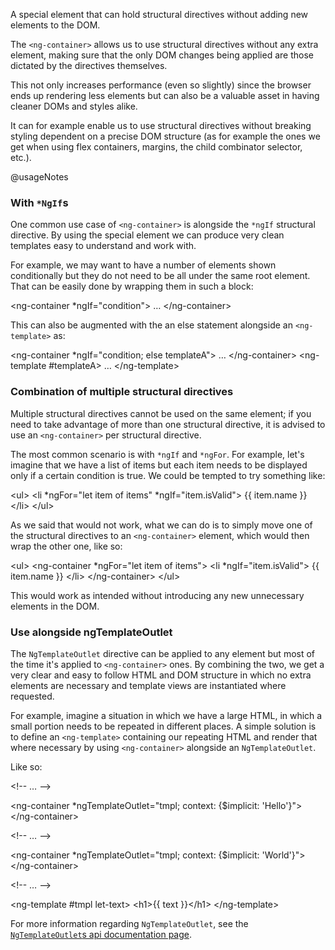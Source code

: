 A special element that can hold structural directives without adding new elements to the DOM.

The `<ng-container>` allows us to use structural directives without any extra element, making sure that the only DOM changes being applied are those dictated by the directives themselves.

This not only increases performance \(even so slightly\) since the browser ends up rendering less elements but can also be a valuable asset in having cleaner DOMs and styles alike.

It can for example enable us to use structural directives without breaking styling dependent on a precise DOM structure \(as for example the ones we get when using flex containers, margins, the child combinator selector, etc.\).

@usageNotes

### With `*NgIf`s

One common use case of `<ng-container>` is alongside the `*ngIf` structural directive. By using the special element we can produce very clean templates easy to understand and work with.

For example, we may want to have a number of elements shown conditionally but they do not need to be all under the same root element. That can be easily done by wrapping them in such a block:

<code-example format="html" language="html">

&lt;ng-container *ngIf="condition"&gt;
  &hellip;
&lt;/ng-container&gt;

</code-example>

This can also be augmented with the an else statement alongside an `<ng-template>` as:

<code-example format="html" language="html">

&lt;ng-container *ngIf="condition; else templateA"&gt;
  &hellip;
&lt;/ng-container&gt;
&lt;ng-template #templateA&gt;
  &hellip;
&lt;/ng-template&gt;

</code-example>

### Combination of multiple structural directives

Multiple structural directives cannot be used on the same element; if you need to take advantage of more than one structural directive, it is advised to use an `<ng-container>` per structural directive.

The most common scenario is with `*ngIf` and `*ngFor`. For example, let's imagine that we have a list of items but each item needs to be displayed only if a certain condition is true. We could be tempted to try something like:

<code-example format="html" language="html">

&lt;ul&gt;
  &lt;li *ngFor="let item of items" *ngIf="item.isValid"&gt;
    {{ item.name }}
  &lt;/li&gt;
&lt;/ul&gt;

</code-example>

As we said that would not work, what we can do is to simply move one of the structural directives to an `<ng-container>` element, which would then wrap the other one, like so:

<code-example format="html" language="html">

&lt;ul&gt;
  &lt;ng-container *ngFor="let item of items"&gt;
    &lt;li *ngIf="item.isValid"&gt;
      {{ item.name }}
    &lt;/li&gt;
  &lt;/ng-container&gt;
&lt;/ul&gt;

</code-example>

This would work as intended without introducing any new unnecessary elements in the DOM.

### Use alongside ngTemplateOutlet

The `NgTemplateOutlet` directive can be applied to any element but most of the time it's applied to `<ng-container>` ones. By combining the two, we get a very clear and easy to follow HTML and DOM structure in which no extra elements are necessary and template views are instantiated where requested.

For example, imagine a situation in which we have a large HTML, in which a small portion needs to be repeated in different places. A simple solution is to define an `<ng-template>` containing our repeating HTML and render that where necessary by using `<ng-container>` alongside an `NgTemplateOutlet`.

Like so:

<code-example format="html" language="html">

&lt;!-- &hellip; --&gt;

&lt;ng-container *ngTemplateOutlet="tmpl; context: {&dollar;implicit: 'Hello'}"&gt;
&lt;/ng-container&gt;

&lt;!-- &hellip; --&gt;

&lt;ng-container *ngTemplateOutlet="tmpl; context: {&dollar;implicit: 'World'}"&gt;
&lt;/ng-container&gt;

&lt;!-- &hellip; --&gt;

&lt;ng-template #tmpl let-text&gt;
  &lt;h1&gt;{{ text }}&lt;/h1&gt;
&lt;/ng-template&gt;

</code-example>

For more information regarding `NgTemplateOutlet`, see the [`NgTemplateOutlet`s api documentation page](api/common/NgTemplateOutlet).

